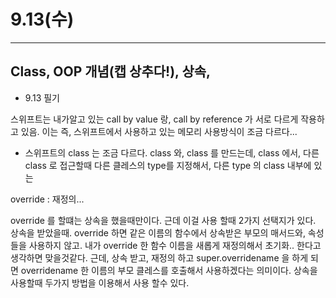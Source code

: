 # 9.13(수)
---

## Class, OOP 개념(캡 상추다!), 상속, 



































 - 9.13 필기

 스위프트는 내가알고 있는 call by value 랑, call by reference
 가 서로 다르게 작용하고 있음. 이는 즉, 스위프트에서 사용하고 있는 메모리 사용방식이 조금 다르다...
 
 
 - 스위프트의 class 는 조금 다르다. class 와, class 를 만드는데, class 에서, 다른 class 로 접근할때 다른 클레스의 type를 지정해서, 다른 type 의 class 내부에 있는 
 
 
 override : 재정의... 
 
 override 를 할떄는 상속을 했을때만이다. 근데 이걸 사용 할때 2가지 선택지가 있다. 상속을 받았을때. override 하면 같은 이름의 함수에서 상속받은 부모의 매서드와, 속성들을 사용하지 않고. 내가 override 한 함수 이름을 새롭게 재정의해서 초기화.. 한다고 생각하면 맞을것같다. 근데, 상속 받고, 재정의 하고 super.overridename 을 하게 되면 overridename 한 이름의 부모 클레스를 호출해서 사용하겠다는 의미이다. 상속을 사용할때 두가지 방법을 이용해서 사용 할수 있다. 